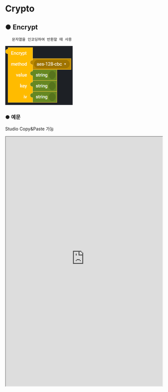 # Crypto

## ● Encrypt

       문자열을 인코딩하여 반환할 때 사용

![](../../../img/assets/image%20%2896%29.png)

### ● 예문

<p class='comment'>Studio Copy&Paste 가능</p>
<iframe
    src="https://d1sxhpvag16wqc.cloudfront.net/v3.1.0/crypto/crypto_encrypt"
    width="100%"
    height="800px"
    allow=""
    sandbox="allow-scripts allow-same-origin" />
<div class="display-pdf">
    <p><img src="../../img/assets/crypto_encrypt_example_1.png" alt="" /></p>
    <p><img src="../../img/assets/crypto_encrypt_example_2.png" alt="" /></p>
</div>

### ● 결과

```text
{
  "result": {
    "encrypt": "D4P18LNdQHZSBQgcE8GLxA=="
  }
}
```

## ● Decrypt

       문자열을 디코딩하여 반환할 때 사용

![](../../../img/assets/image%20%28154%29.png)

### ● 예문

<p class='comment'>Studio Copy&Paste 가능</p>
<iframe
    src="https://d1sxhpvag16wqc.cloudfront.net/v3.1.0/crypto/crypto_decrypt"
    width="100%"
    height="800px"
    allow=""
    style="border:0 none"
    sandbox="allow-scripts allow-same-origin"/>
<div class="display-pdf">
    <p><img src="../../img/assets/cryto_decrypt_example_1.png" alt="" /></p>
    <p><img src="../../img/assets/cryto_decrypt_example_2.png" alt="" /></p>
</div>

### ● 결과

```text
{
  "result": {
    "encrypt": "D4P18LNdQHZSBQgcE8GLxA==",
    "decrypt": "Hello Synctree!"
  }
}
```

## ● 사용 가능한 method

|                  |                  |                  |
| :--------------- | :--------------- | :--------------- |
| **AES128**       | **AES192**       | **AES256**       |
| **AES-128-CBC**  | **AES-192-CBC**  | **AES-256-CBC**  |
| **AES-128-CFB**  | **AES-192-CFB**  | **AES-256-CFB**  |
| **AES-128-CFB1** | **AES-192-CFB1** | **AES-256-CFB1** |
| **AES-128-CFB8** | **AES-192-CFB8** | **AES-256-CFB8** |
| **AES-128-OFB**  | **AES-192-OFB**  | **AES-256-OFB**  |
